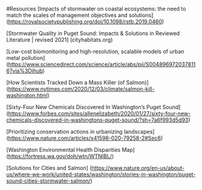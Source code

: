 #Resources
[Impacts of stormwater on coastal ecosystems: the need to match the scales of management objectives and solutions] (https://royalsocietypublishing.org/doi/10.1098/rstb.2019.0460)


[Stormwater Quality in Puget Sound: Impacts & Solutions in Reviewed Literature | revised 2021] (cityhabitats.org)


[Low-cost biomonitoring and high-resolution, scalable models of urban metal pollution] (https://www.sciencedirect.com/science/article/abs/pii/S0048969720378116?via%3Dihub)


[How Scientists Tracked Down a Mass Killer (of Salmon)] (https://www.nytimes.com/2020/12/03/climate/salmon-kill-washington.html)


[Sixty-Four New Chemicals Discovered In Washington’s Puget Sound] (https://www.forbes.com/sites/allenelizabeth/2020/01/27/sixty-four-new-chemicals-discovered-in-washingtons-puget-sound/?sh=7a6f993d5d93)


[Prioritizing conservation actions in urbanizing landscapes] (https://www.nature.com/articles/s41598-020-79258-2#Sec6)


[Washington Environmental Health Disparities Map] (https://fortress.wa.gov/doh/wtn/WTNIBL/)


[Solutions for Cities and Salmon] (https://www.nature.org/en-us/about-us/where-we-work/united-states/washington/stories-in-washington/puget-sound-cities-stormwater-salmon/) 
